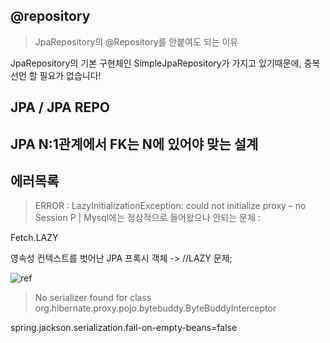 
## @repository
> JpaRepository의 @Repository를 안붙여도 되는 이유

JpaRepository의 기본 구현체인 SimpleJpaRepository가 가지고 있기때문에, 중복선언 할 필요가 없습니다!


## JPA / JPA REPO


## JPA N:1관계에서 FK는 N에 있어야 맞는 설계

## 에러목록
> 	ERROR : LazyInitializationException: could not initialize proxy – no Session
P | Mysql에는 정상적으로 들어왔으나 안되는 문제 :

Fetch.LAZY

영속성 컨텍스트를 벗어난 JPA 프록시 객체 -> //LAZY 문제;
 
![ref](https://bebong.tistory.com/entry/JPA-Lazy-Evaluation-LazyInitializationException-could-not-initialize-proxy-%E2%80%93-no-Session)


> No serializer found for class org.hibernate.proxy.pojo.bytebuddy.ByteBuddyInterceptor

spring.jackson.serialization.fail-on-empty-beans=false